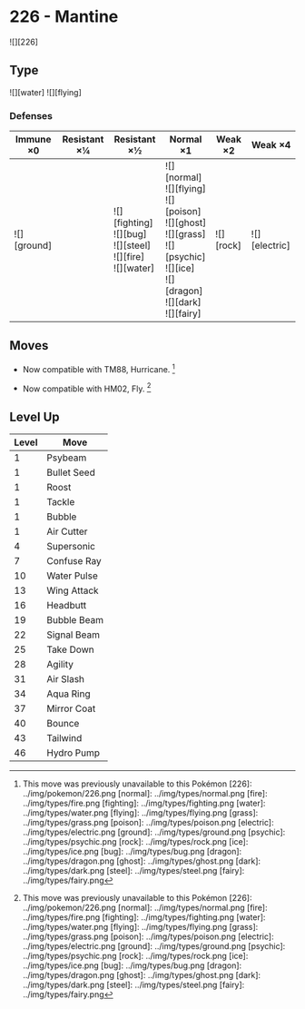 # 226 - Mantine
![][226]

## Type

![][water]  ![][flying]

### Defenses

Immune ×0       | Resistant ×¼ | Resistant ×½                                                               | Normal ×1                                                                                                                                                | Weak ×2       | Weak ×4           | 
---             | ---          | ---                                                                        | ---                                                                                                                                                      | ---           | ---               | 
![][ground]<br> |              | ![][fighting]<br> ![][bug]<br> ![][steel]<br> ![][fire]<br> ![][water]<br> | ![][normal]<br> ![][flying]<br> ![][poison]<br> ![][ghost]<br> ![][grass]<br> ![][psychic]<br> ![][ice]<br> ![][dragon]<br> ![][dark]<br> ![][fairy]<br> | ![][rock]<br> | ![][electric]<br> | 

## Moves

 - Now compatible with TM88, Hurricane. [^1]

 - Now compatible with HM02, Fly. [^1]

## Level Up

Level | Move        | 
---   | ---         | 
1     | Psybeam     | 
1     | Bullet Seed | 
1     | Roost       | 
1     | Tackle      | 
1     | Bubble      | 
1     | Air Cutter  | 
4     | Supersonic  | 
7     | Confuse Ray | 
10    | Water Pulse | 
13    | Wing Attack | 
16    | Headbutt    | 
19    | Bubble Beam | 
22    | Signal Beam | 
25    | Take Down   | 
28    | Agility     | 
31    | Air Slash   | 
34    | Aqua Ring   | 
37    | Mirror Coat | 
40    | Bounce      | 
43    | Tailwind    | 
46    | Hydro Pump  | 

[^1]: This move was previously unavailable to this Pokémon
[226]: ../img/pokemon/226.png
[normal]: ../img/types/normal.png
[fire]: ../img/types/fire.png
[fighting]: ../img/types/fighting.png
[water]: ../img/types/water.png
[flying]: ../img/types/flying.png
[grass]: ../img/types/grass.png
[poison]: ../img/types/poison.png
[electric]: ../img/types/electric.png
[ground]: ../img/types/ground.png
[psychic]: ../img/types/psychic.png
[rock]: ../img/types/rock.png
[ice]: ../img/types/ice.png
[bug]: ../img/types/bug.png
[dragon]: ../img/types/dragon.png
[ghost]: ../img/types/ghost.png
[dark]: ../img/types/dark.png
[steel]: ../img/types/steel.png
[fairy]: ../img/types/fairy.png
